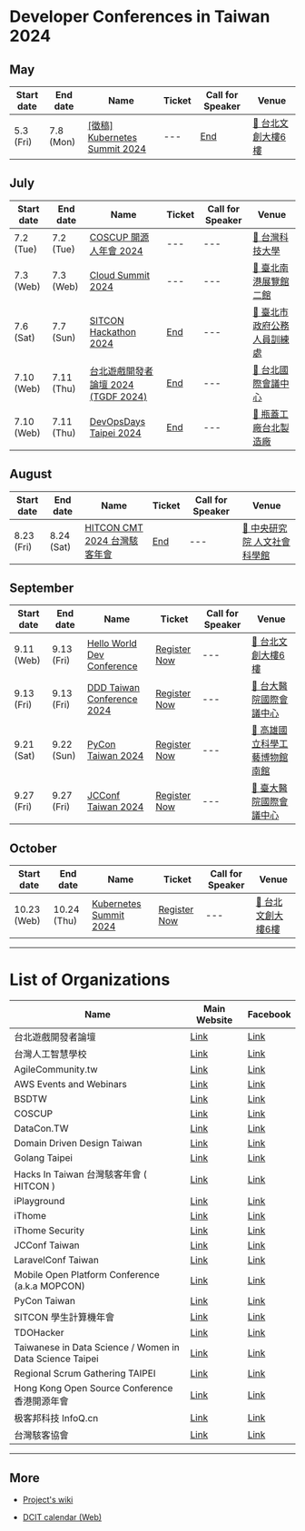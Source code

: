 # Developer Conferences in Taiwan 2024

## May

| Start date | End date | Name | Ticket | Call for Speaker | Venue |
| ---------- | -------- | ---- | ------ | ---------------- | ----- |
| 5.3 (Fri) | 7.8 (Mon) | [[徵稿] Kubernetes Summit 2024](https://k8s.ithome.com.tw) | --- | [End](https://forms.gle/SUgPCFuyqCJDsV5h6) | [🛵 台北文創大樓6樓](https://maps.google.com/?q=%E5%8F%B0%E5%8C%97%E6%96%87%E5%89%B5%E5%A4%A7%E6%A8%936%E6%A8%93) |

## July

| Start date | End date | Name | Ticket | Call for Speaker | Venue |
| ---------- | -------- | ---- | ------ | ---------------- | ----- |
| 7.2 (Tue) | 7.2 (Tue) | [COSCUP 開源人年會 2024](https://coscup.org/2024) | --- | --- | [🛵 台灣科技大學](https://maps.google.com/?q=%E5%8F%B0%E7%81%A3%E7%A7%91%E6%8A%80%E5%A4%A7%E5%AD%B8) |
| 7.3 (Web) | 7.3 (Web) | [Cloud Summit 2024](https://event.ithome.com.tw/live/tcescfs24/index.html) | --- | --- | [🛵 臺北南港展覽館二館](https://maps.google.com/?q=%E8%87%BA%E5%8C%97%E5%8D%97%E6%B8%AF%E5%B1%95%E8%A6%BD%E9%A4%A8%E4%BA%8C%E9%A4%A8) |
| 7.6 (Sat) | 7.7 (Sun) | [SITCON Hackathon 2024](https://hackathon.sitcon.org/2024/) | [End](https://sitcon.kktix.cc/events/sitcon-hackathon2024) | --- | [🛵 臺北市政府公務人員訓練處](https://maps.google.com/?q=%E8%87%BA%E5%8C%97%E5%B8%82%E6%94%BF%E5%BA%9C%E5%85%AC%E5%8B%99%E4%BA%BA%E5%93%A1%E8%A8%93%E7%B7%B4%E8%99%95) |
| 7.10 (Web) | 7.11 (Thu) | [台北遊戲開發者論壇 2024 (TGDF 2024)](https://2024.tgdf.tw/) | [End](https://tgdf.kktix.cc/events/2024tgdf) | --- | [🛵 台北國際會議中心](https://maps.google.com/?q=%E5%8F%B0%E5%8C%97%E5%9C%8B%E9%9A%9B%E6%9C%83%E8%AD%B0%E4%B8%AD%E5%BF%83) |
| 7.10 (Web) | 7.11 (Thu) | [DevOpsDays Taipei 2024](https://devopsdays.tw/) | [End](https://devopsdays.tw/2024/tickets) | --- | [🛵 瓶蓋工廠台北製造廠](https://maps.google.com/?q=%E7%93%B6%E8%93%8B%E5%B7%A5%E5%BB%A0%E5%8F%B0%E5%8C%97%E8%A3%BD%E9%80%A0%E5%BB%A0) |

## August

| Start date | End date | Name | Ticket | Call for Speaker | Venue |
| ---------- | -------- | ---- | ------ | ---------------- | ----- |
| 8.23 (Fri) | 8.24 (Sat) | [HITCON CMT 2024 台灣駭客年會](https://hitcon.org/2024/CMT/) | [End](https://hitcon.kktix.cc/events/hitcon-cmt-2024) | --- | [🛵 中央研究院 人文社會科學館](https://maps.google.com/?q=%E4%B8%AD%E5%A4%AE%E7%A0%94%E7%A9%B6%E9%99%A2%20%E4%BA%BA%E6%96%87%E7%A4%BE%E6%9C%83%E7%A7%91%E5%AD%B8%E9%A4%A8) |

## September

| Start date | End date | Name | Ticket | Call for Speaker | Venue |
| ---------- | -------- | ---- | ------ | ---------------- | ----- |
| 9.11 (Web) | 9.13 (Fri) | [Hello World Dev Conference](https://hwdc.ithome.com.tw/2024) | [Register Now](https://hwdc.ithome.com.tw/2024/ticket) | --- | [🛵 台北文創大樓6樓](https://maps.google.com/?q=%E5%8F%B0%E5%8C%97%E6%96%87%E5%89%B5%E5%A4%A7%E6%A8%936%E6%A8%93) |
| 9.13 (Fri) | 9.13 (Fri) | [DDD Taiwan Conference 2024](https://conference.ddd-tw.com/) | [Register Now](https://www.accupass.com/event/2406080625301381404160) | --- | [🛵 台大醫院國際會議中心](https://maps.google.com/?q=%E5%8F%B0%E5%A4%A7%E9%86%AB%E9%99%A2%E5%9C%8B%E9%9A%9B%E6%9C%83%E8%AD%B0%E4%B8%AD%E5%BF%83) |
| 9.21 (Sat) | 9.22 (Sun) | [PyCon Taiwan 2024](https://tw.pycon.org/2024) | [Register Now](https://pycontw.kktix.cc/events/2024-individual) | --- | [🛵 高雄國立科學工藝博物館南館](https://maps.google.com/?q=%E9%AB%98%E9%9B%84%E5%9C%8B%E7%AB%8B%E7%A7%91%E5%AD%B8%E5%B7%A5%E8%97%9D%E5%8D%9A%E7%89%A9%E9%A4%A8%E5%8D%97%E9%A4%A8) |
| 9.27 (Fri) | 9.27 (Fri) | [JCConf Taiwan 2024](https://jcconf.tw/2024/) | [Register Now](https://twjug.kktix.cc/events/jcconf-2024) | --- | [🛵 臺大醫院國際會議中心](https://maps.google.com/?q=%E8%87%BA%E5%A4%A7%E9%86%AB%E9%99%A2%E5%9C%8B%E9%9A%9B%E6%9C%83%E8%AD%B0%E4%B8%AD%E5%BF%83) |

## October

| Start date | End date | Name | Ticket | Call for Speaker | Venue |
| ---------- | -------- | ---- | ------ | ---------------- | ----- |
| 10.23 (Web) | 10.24 (Thu) | [Kubernetes Summit 2024](https://k8s.ithome.com.tw) | [Register Now](https://k8s.ithome.com.tw/2024/ticket) | --- | [🛵 台北文創大樓6樓](https://maps.google.com/?q=%E5%8F%B0%E5%8C%97%E6%96%87%E5%89%B5%E5%A4%A7%E6%A8%936%E6%A8%93) |

---

# List of Organizations

| Name | Main Website | Facebook |
| ---- | ------------ | -------- |
| 台北遊戲開發者論壇 | [Link](https://tgdf.tw/) | [Link](https://www.facebook.com/TGDF.Official/) |
| 台灣人工智慧學校 | [Link](https://aiacademy.tw/) | [Link](https://www.facebook.com/aiacademy.tw/) |
| AgileCommunity.tw | [Link](https://agilecommunity.tw/) | [Link](https://www.facebook.com/AgileCommunity.tw/) |
| AWS Events and Webinars | [Link](https://aws.amazon.com/events) | [Link](https://www.facebook.com/amazonwebservices) |
| BSDTW | [Link](https://bsdtw.org/) | [Link](https://www.facebook.com/BSDTW/) |
| COSCUP | [Link](https://coscup.org/) | [Link](https://www.facebook.com/coscup/) |
| DataCon.TW | [Link](https://datacon.tw/) | [Link](https://zh-tw.facebook.com/datacon.tw/) |
| Domain Driven Design Taiwan | [Link](https://www.ddd-tw.com/) | [Link](https://www.facebook.com/DDDCommunity.tw/) |
| Golang Taipei | [Link](https://www.meetup.com/golang-taipei-meetup) | [Link](https://www.facebook.com/groups/269001993248363) |
| Hacks In Taiwan 台灣駭客年會 ( HITCON ) | [Link](https://hitcon.org/) | [Link](https://www.facebook.com/HITCON) |
| iPlayground | [Link](https://iplayground.io/) | [Link](https://www.facebook.com/theiPlayground) |
| iThome | [Link](https://www.ithome.com.tw/) | [Link](https://zh-tw.facebook.com/ithomeonline) |
| iThome Security | [Link](https://www.ithome.com.tw/) | [Link](https://zh-tw.facebook.com/ithomecyber) |
| JCConf Taiwan | [Link](https://jcconf.tw/) | [Link](https://www.facebook.com/jcconf/) |
| LaravelConf Taiwan | [Link](https://laravelconf.tw/) | [Link](https://zh-tw.facebook.com/laravelconftw/) |
| Mobile Open Platform Conference (a.k.a MOPCON) | [Link](https://mopcon.org/) | [Link](https://zh-tw.facebook.com/mopcon/) |
| PyCon Taiwan | [Link](https://tw.pycon.org/) | [Link](https://zh-tw.facebook.com/pycontw/) |
| SITCON 學生計算機年會 | [Link](https://sitcon.org/) | [Link](https://sitcon.org/fb) |
| TDOHacker | [Link](http://tdohacker.org/) | [Link](https://www.facebook.com/tdohacker) |
| Taiwanese in Data Science / Women in Data Science Taipei | [Link](https://www.widstaipei.org/) | [Link](https://www.facebook.com/TWiDataScience/) |
| Regional Scrum Gathering TAIPEI | [Link](https://rsg.taipei/) | [Link](https://www.facebook.com/rsgtaipei) |
| Hong Kong Open Source Conference 香港開源年會 | [Link](https://hkoscon.org/) | [Link](https://www.facebook.com/hkoscon/) |
| 极客邦科技 InfoQ.cn | [Link](https://www.infoq.cn/) | [Link](https://weibo.com/p/1006061746173800/hom) |
| 台灣駭客協會 | [Link](https://hacker.org.tw/) | [Link](https://www.facebook.com/HackersInTaiwan) |

---

## More


 - [Project's wiki](https://github.com/IvanWei/developer-conferences-in-taiwan/wiki)
    
 - [DCIT calendar (Web)](https://dcit.ivanwei.co/)
    
